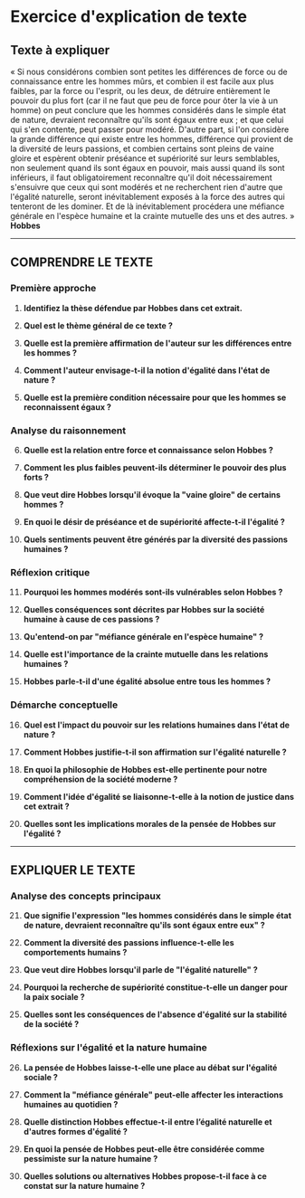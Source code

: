# Exercice d'explication de texte

## Texte à expliquer
« Si nous considérons combien sont petites les différences de force ou de connaissance entre les hommes mûrs, et combien il est facile aux plus faibles, par la force ou l'esprit, ou les deux, de détruire entièrement le pouvoir du plus fort (car il ne faut que peu de force pour ôter la vie à un homme) on peut conclure que les hommes considérés dans le simple état de nature, devraient reconnaître qu'ils sont égaux entre eux ; et que celui qui s'en contente, peut passer pour modéré. D'autre part, si l'on considère la grande différence qui existe entre les hommes, différence qui provient de la diversité de leurs passions, et combien certains sont pleins de vaine gloire et espèrent obtenir préséance et supériorité sur leurs semblables, non seulement quand ils sont égaux en pouvoir, mais aussi quand ils sont inférieurs, il faut obligatoirement reconnaître qu'il doit nécessairement s'ensuivre que ceux qui sont modérés et ne recherchent rien d'autre que l'égalité naturelle, seront inévitablement exposés à la force des autres qui tenteront de les dominer. Et de là inévitablement procédera une méfiance générale en l'espèce humaine et la crainte mutuelle des uns et des autres. »  
**Hobbes**

---

## COMPRENDRE LE TEXTE

### Première approche

1. **Identifiez la thèse défendue par Hobbes dans cet extrait.**

2. **Quel est le thème général de ce texte ?**

3. **Quelle est la première affirmation de l'auteur sur les différences entre les hommes ?**

4. **Comment l'auteur envisage-t-il la notion d'égalité dans l'état de nature ?**

5. **Quelle est la première condition nécessaire pour que les hommes se reconnaissent égaux ?**

### Analyse du raisonnement

6. **Quelle est la relation entre force et connaissance selon Hobbes ?**

7. **Comment les plus faibles peuvent-ils déterminer le pouvoir des plus forts ?**

8. **Que veut dire Hobbes lorsqu'il évoque la "vaine gloire" de certains hommes ?**

9. **En quoi le désir de préséance et de supériorité affecte-t-il l'égalité ?**

10. **Quels sentiments peuvent être générés par la diversité des passions humaines ?**

### Réflexion critique

11. **Pourquoi les hommes modérés sont-ils vulnérables selon Hobbes ?**

12. **Quelles conséquences sont décrites par Hobbes sur la société humaine à cause de ces passions ?**

13. **Qu'entend-on par "méfiance générale en l'espèce humaine" ?**

14. **Quelle est l'importance de la crainte mutuelle dans les relations humaines ?**

15. **Hobbes parle-t-il d'une égalité absolue entre tous les hommes ?**

### Démarche conceptuelle

16. **Quel est l'impact du pouvoir sur les relations humaines dans l'état de nature ?**

17. **Comment Hobbes justifie-t-il son affirmation sur l'égalité naturelle ?**

18. **En quoi la philosophie de Hobbes est-elle pertinente pour notre compréhension de la société moderne ?**

19. **Comment l'idée d'égalité se liaisonne-t-elle à la notion de justice dans cet extrait ?**

20. **Quelles sont les implications morales de la pensée de Hobbes sur l'égalité ?**

---

## EXPLIQUER LE TEXTE

### Analyse des concepts principaux

21. **Que signifie l'expression "les hommes considérés dans le simple état de nature, devraient reconnaître qu'ils sont égaux entre eux" ?**

22. **Comment la diversité des passions influence-t-elle les comportements humains ?**

23. **Que veut dire Hobbes lorsqu'il parle de "l'égalité naturelle" ?**

24. **Pourquoi la recherche de supériorité constitue-t-elle un danger pour la paix sociale ?**

25. **Quelles sont les conséquences de l'absence d'égalité sur la stabilité de la société ?**

### Réflexions sur l'égalité et la nature humaine

26. **La pensée de Hobbes laisse-t-elle une place au débat sur l'égalité sociale ?**

27. **Comment la "méfiance générale" peut-elle affecter les interactions humaines au quotidien ?**

28. **Quelle distinction Hobbes effectue-t-il entre l’égalité naturelle et d'autres formes d'égalité ?**

29. **En quoi la pensée de Hobbes peut-elle être considérée comme pessimiste sur la nature humaine ?**

30. **Quelles solutions ou alternatives Hobbes propose-t-il face à ce constat sur la nature humaine ?**